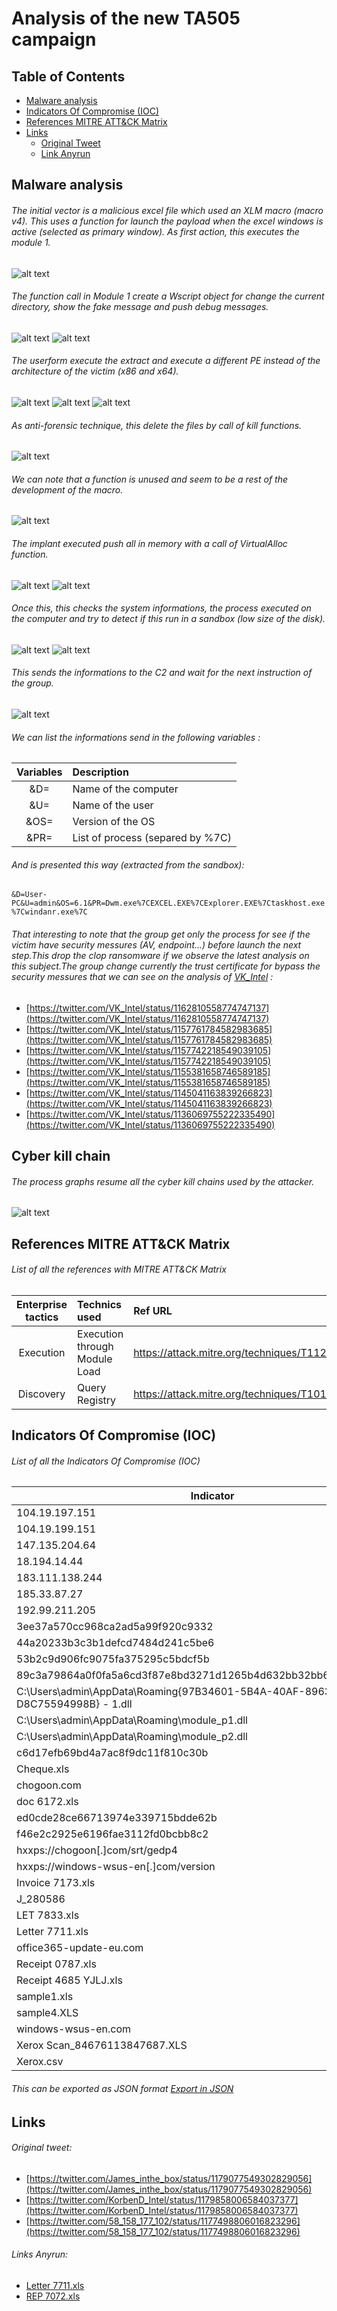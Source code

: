 # Analysis of the new TA505 campaign
## Table of Contents
* [Malware analysis](#Malware-analysis)
* [Indicators Of Compromise (IOC)](#IOC)
* [References MITRE ATT&CK Matrix](#Ref-MITRE-ATTACK)
* [Links](#Links)
  + [Original Tweet](#Original-Tweet)
  + [Link Anyrun](#Links-Anyrun)

## Malware analysis <a name="Malware-analysis"></a>
###### The initial vector is a malicious excel file which used an XLM macro (macro v4). This uses a function for launch the payload when the excel windows is active (selected as primary window). As first action, this executes the module 1.
![alt text](https://raw.githubusercontent.com/StrangerealIntel/CyberThreatIntel/master/cybercriminal%20groups/TA505/04-10-2019/Images/Autoopen.PNG)
###### The function call in Module 1 create a Wscript object for change the current directory, show the fake message and push debug messages.
![alt text](https://raw.githubusercontent.com/StrangerealIntel/CyberThreatIntel/master/cybercriminal%20groups/TA505/04-10-2019/Images/Module1-1.PNG)
![alt text](https://raw.githubusercontent.com/StrangerealIntel/CyberThreatIntel/master/cybercriminal%20groups/TA505/04-10-2019/Images/Module2-1.PNG)
###### The userform execute the extract and execute a different PE instead of the architecture of the victim (x86 and x64).
![alt text](https://raw.githubusercontent.com/StrangerealIntel/CyberThreatIntel/master/cybercriminal%20groups/TA505/04-10-2019/Images/userform.PNG)
![alt text](https://raw.githubusercontent.com/StrangerealIntel/CyberThreatIntel/master/cybercriminal%20groups/TA505/04-10-2019/Images/Module3.PNG)
![alt text](https://raw.githubusercontent.com/StrangerealIntel/CyberThreatIntel/master/cybercriminal%20groups/TA505/04-10-2019/Images/Module1-2.PNG)
###### As anti-forensic technique, this delete the files by call of kill functions.
![alt text](https://raw.githubusercontent.com/StrangerealIntel/CyberThreatIntel/master/cybercriminal%20groups/TA505/04-10-2019/Images/Module2-2.PNG)
###### We can note that a function is unused and seem to be a rest of the development of the macro.
![alt text](https://raw.githubusercontent.com/StrangerealIntel/CyberThreatIntel/master/cybercriminal%20groups/TA505/04-10-2019/Images/Test.PNG)
###### The implant executed push all in memory with a call of VirtualAlloc function.
![alt text](https://raw.githubusercontent.com/StrangerealIntel/CyberThreatIntel/master/cybercriminal%20groups/TA505/04-10-2019/Images/implant/pushmemory.PNG)
![alt text](https://raw.githubusercontent.com/StrangerealIntel/CyberThreatIntel/master/cybercriminal%20groups/TA505/04-10-2019/Images/implant/virt.PNG)
###### Once this, this checks the system informations, the process executed on the computer and try to detect if this run in a sandbox (low size of the disk).
![alt text](https://raw.githubusercontent.com/StrangerealIntel/CyberThreatIntel/master/cybercriminal%20groups/TA505/04-10-2019/Images/implant/getinfos.PNG)
![alt text](https://raw.githubusercontent.com/StrangerealIntel/CyberThreatIntel/master/cybercriminal%20groups/TA505/04-10-2019/Images/implant/detectsize.PNG)
###### This sends the informations to the C2 and wait for the next instruction of the group.
![alt text](https://raw.githubusercontent.com/StrangerealIntel/CyberThreatIntel/master/cybercriminal%20groups/TA505/04-10-2019/Images/implant/connect.PNG)
###### We can list the informations send in the following variables :

|Variables|Description|
|:-------------:|:-------------|
|&D=|Name of the computer|
|&U=|Name of the user|
|&OS=|Version of the OS|
|&PR=|List of process (separed by %7C)|

###### And is presented this way (extracted from the sandbox):

``&D=User-PC&U=admin&OS=6.1&PR=Dwm.exe%7CEXCEL.EXE%7CExplorer.EXE%7Ctaskhost.exe%7Cwindanr.exe%7C``

###### That interesting to note that the group get only the process for see if the victim have security messures (AV, endpoint...) before launch the next step.This drop the clop ransomware if we observe the latest analysis on this subject.The group change currently the trust certificate for bypass the security messures that we can see on the analysis of [VK_Intel](https://twitter.com/vk_intel) :
* [https://twitter.com/VK_Intel/status/1162810558774747137](https://twitter.com/VK_Intel/status/1162810558774747137)
* [https://twitter.com/VK_Intel/status/1157761784582983685](https://twitter.com/VK_Intel/status/1157761784582983685)
* [https://twitter.com/VK_Intel/status/1157742218549039105](https://twitter.com/VK_Intel/status/1157742218549039105)
* [https://twitter.com/VK_Intel/status/1155381658746589185](https://twitter.com/VK_Intel/status/1155381658746589185)
* [https://twitter.com/VK_Intel/status/1145041163839266823](https://twitter.com/VK_Intel/status/1145041163839266823)
* [https://twitter.com/VK_Intel/status/1136069755222335490](https://twitter.com/VK_Intel/status/1136069755222335490)

## Cyber kill chain <a name="Cyber-kill-chain"></a>
###### The process graphs resume all the cyber kill chains used by the attacker. 
![alt text](https://raw.githubusercontent.com/StrangerealIntel/CyberThreatIntel/master/cybercriminal%20groups/TA505/04-10-2019/Images/cyber.png)

## References MITRE ATT&CK Matrix <a name="Ref-MITRE-ATTACK"></a>
###### List of all the references with MITRE ATT&CK Matrix

|Enterprise tactics|Technics used|Ref URL|
| :---------------: |:-------------| :------------- |
|Execution|Execution through Module Load|https://attack.mitre.org/techniques/T1129/|
|Discovery|Query Registry|https://attack.mitre.org/techniques/T1012/|

## Indicators Of Compromise (IOC) <a name="IOC"></a>
###### List of all the Indicators Of Compromise (IOC)
|Indicator|Description|
| ------------- |:-------------:|
|104.19.197.151|IP Requested|
|104.19.199.151|IP Requested|
|147.135.204.64|IP C2|
|18.194.14.44|IP Requested|
|183.111.138.244|IP Requested|
|185.33.87.27|IP Requested|
|192.99.211.205|IP C2|
|3ee37a570cc968ca2ad5a99f920c9332|D8EA1BAE84345D1A432E872811E9ECBCF84DE0BA6CB36053039A839DFBB7097C|
|44a20233b3c3b1defcd7484d241c5be6|09A887F08C7F252E642805DDFF5F1FDC390F675E603C994C3C06C055C55B0637|
|53b2c9d906fc9075fa375295c5bdcf5b|0776289CAC9F64211D5E5DDF14973157160DDCFBE2979D2E40638C4E03238558|
|89c3a79864a0f0fa5a6cd3f87e8bd3271d1265b4d632bb32bb6be02425b4fe78|89C3A79864A0F0FA5A6CD3F87E8BD3271D1265B4D632BB32BB6BE02425B4FE78|
|C:\Users\admin\AppData\Roaming\{97B34601-5B4A-40AF-8963-D8C75594998B} - 1.dll|0AF713AB3D6D17CD6B96D78FAC2677FE3B5B0051CF8B673478BD767E7553C238|
|C:\Users\admin\AppData\Roaming\module_p1.dll|57D29E8BA4D1C0ECAD75F2B9EEBEF757D872169C3270DABAF326D9057019CF68|
|C:\Users\admin\AppData\Roaming\module_p2.dll|C16D2A23A27C1E9EAE34D01613C4BAB0FE4871F1D8A72D5C5B40E43B0F24D95C|
|c6d17efb69bd4a7ac8f9dc11f810c30b|77D8E6C621EA96AF5A677397FE367DC60689D7F4F40B0A60A198F1D117A9A47A|
|Cheque.xls|375159A45823FF4EAFBA0C364209EB7C35B353E3C64B69978C136CF41B67D570|
|chogoon.com|Domain Requested|
|doc 6172.xls|564CF47E84589D5E130E0502B403DF4E9648B9AFEA47372D0F9B8FD91FF6505C|
|ed0cde28ce66713974e339715bdde62b|CBAAB49338F8F2A9F56575702D9943A3DAFD78EF7812FABFF3B2E2899A460A12|
|f46e2c2925e6196fae3112fd0bcbb8c2|AD5910E44A63C0FC02376277D28D306A236CB87BCC0FA08B3569069BB5D58A6B|
|hxxps://chogoon[.]com/srt/gedp4|HTTP/HTTPS requests|
|hxxps://windows-wsus-en[.]com/version|HTTP/HTTPS requests|
|Invoice 7173.xls|BAEE4D4F8838CD7107977D960E4478279E9F321D21CB15126C38AA8204629561|
|J_280586|D8EA1BAE84345D1A432E872811E9ECBCF84DE0BA6CB36053039A839DFBB7097C|
|LET 7833.xls|544154ED4B0495EBD44210AC6EAC4B5D7B9C9BE36B61D21482616433BE1915DD|
|Letter 7711.xls|E7379BB7A4B46E2378D5722FD2C8F4AE31A2AE15D5A9006609EE3E8D26199D89|
|office365-update-eu.com|Domain C2|
|Receipt 0787.xls|564CF47E84589D5E130E0502B403DF4E9648B9AFEA47372D0F9B8FD91FF6505C|
|Receipt 4685 YJLJ.xls|564CF47E84589D5E130E0502B403DF4E9648B9AFEA47372D0F9B8FD91FF6505C|
|sample1.xls|6118EC7C0F06B45368DBD85B8F83958FC1F02F85E743F9CD82A1B877FBCCC140|
|sample4.XLS|566745CE483F3DC1744C757DD7348CE0844BAF5DB8CDF28F242CCD86B91496C0|
|windows-wsus-en.com|Domain C2|
|Xerox Scan_84676113847687.XLS|8741346FB8D6C2F4CA80FA2B176F162AF620F86C5FFC895C84346BE22BDAA976|
|Xerox.csv|566745CE483F3DC1744C757DD7348CE0844BAF5DB8CDF28F242CCD86B91496C0|


###### This can be exported as JSON format [Export in JSON](https://raw.githubusercontent.com/StrangerealIntel/CyberThreatIntel/master/cybercriminal%20groups/TA505/04-10-2019/IOC_TA505_07-10-19.json)	

## Links <a name="Links"></a>
###### Original tweet: 
* [https://twitter.com/James_inthe_box/status/1179077549302829056](https://twitter.com/James_inthe_box/status/1179077549302829056) <a name="Original-Tweet"></a>
* [https://twitter.com/KorbenD_Intel/status/1179858006584037377](https://twitter.com/KorbenD_Intel/status/1179858006584037377)
* [https://twitter.com/58_158_177_102/status/1177498806016823296](https://twitter.com/58_158_177_102/status/1177498806016823296)
###### Links Anyrun: <a name="Links-Anyrun"></a>
* [Letter 7711.xls](https://app.any.run/tasks/d3699368-76cb-4c9f-b5c5-c4e25eb2e318)
* [REP 7072.xls](https://app.any.run/tasks/ae70ad41-d5d7-4dca-98d2-b72bfbae45fa)
